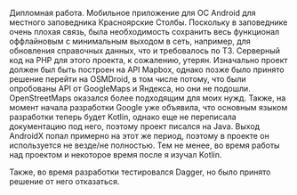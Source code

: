 Дипломная работа. Мобильное приложение для ОС Android для местного заповедника Красноярские Столбы.
Поскольку в заповеднике очень плохая связь, была необходимость сохранить весь функционал оффлайновым с минимальным выходом в сеть, например, для обновления справочных данных, что и требовалось по ТЗ.
Серверный код на PHP для этого проекта, к сожалению, утерян.
Изначально проект должен был быть построен на API Mapbox, однако позже было принято решение перейти на OSMDroid, в том числе потому, что были опробованы API от GoogleMaps и Яндекса, но они не подошли. OpenStreetMaps оказался более подходящим для моих нужд.
Также, на момент начала разработки Google уже объявила, что основным языком разработки теперь будет Kotlin, однако еще не переписала документацию под него, поэтому проект писался на Java. Выход AndroidX попал примерно на этот же период, поэтому в проекте он используется не везде/не полностью.
Тем не менее, во время работы над проектом и некоторое время после я изучал Kotlin.

Также, во время разработки тестировался Dagger, но было принято решение от него отказаться.
